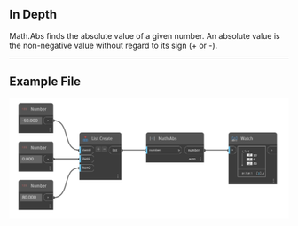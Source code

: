 ## In Depth
Math.Abs finds the absolute value of a given number. An absolute value is the non-negative value without regard to its sign (+ or -).
___
## Example File

![Math.Abs](./DSCore.Math.Abs_img.png)